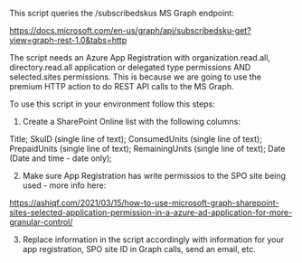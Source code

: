 This script queries the /subscribedskus MS Graph endpoint:

https://docs.microsoft.com/en-us/graph/api/subscribedsku-get?view=graph-rest-1.0&tabs=http

The script needs an Azure App Registration with organization.read.all, directory.read.all application or delegated type permissions AND selected.sites permissions. This is because we are going to use the premium HTTP action to do REST API calls to the MS Graph.

To use this script in your environment follow this steps:

1. Create a SharePoint Online list with the following columns:

Title;
SkuID (single line of text);
ConsumedUnits (single line of text);
PrepaidUnits (single line of text);
RemainingUnits (single line of text);
Date (Date and time - date only);

2. Make sure App Registration has write permissios to the SPO site being used - more info here:

https://ashiqf.com/2021/03/15/how-to-use-microsoft-graph-sharepoint-sites-selected-application-permission-in-a-azure-ad-application-for-more-granular-control/

3. Replace information in the script accordingly with information for your app registration, SPO site ID in Graph calls, send an email, etc.
